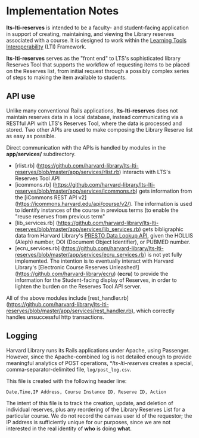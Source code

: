 # Implementation Notes

**lts-lti-reserves** is intended to be a faculty- and student-facing application in support of creating, maintaining, and viewing the Library reserves associated with a course. It is designed to work within the [Learning Tools Interoperability](http://www.imsglobal.org/activity/learning-tools-interoperability) (LTI) Framework.

**lts-lti-reserves** serves as the "front end" to LTS's sophisticated library Reserves Tool that supports the  workflow of requesting items to be placed on the Reserves list, from initial request through a possibly complex series of steps to making the item available to students.  
## API use

Unlike many conventional Rails applications, **lts-lti-reserves** does not maintain reserves data in a local database, instead communicating via a RESTful API with LTS's Reserves Tool, where the data is processed and stored. Two other APIs are used to make composing the Library Reserve list as easy as possible.


Direct communication with the APIs is handled by modules in the **app/services/** subdirectory.  

* [rlist.rb] (https://github.com/harvard-library/lts-lti-reserves/blob/master/app/services/rlist.rb) interacts with LTS's Reserves Tool API
* [icommons.rb] (https://github.com/harvard-library/lts-lti-reserves/blob/master/app/services/icommons.rb) gets information from the [iCommons REST API v2] (https://icommons.harvard.edu/api/course/v2/). The information is used to identify instances of the course in previous terms (to enable the "reuse reserves from previous term"
* [lib_services.rb] (https://github.com/harvard-library/lts-lti-reserves/blob/master/app/services/lib_services.rb) gets bibligraphic data from Harvard Library's [PRESTO Data Lookup API](https://wiki.harvard.edu/confluence/display/LibraryStaffDoc/PRESTO+Data+Lookup), given the HOLLIS (Aleph) number, DOI (Document Object Identifier), or PUBMED number.
* [ecru_services.rb] (https://github.com/harvard-library/lts-lti-reserves/blob/master/app/services/ecru_services.rb) is not yet fully implemented.  The intention is to eventually interact with Harvard Library's [Electronic Course Reserves Unleashed!] (https://github.com/harvard-library/ecru) (**ecru**) to provide the information for the Student-facing display of Reserves, in order to lighten the burden on the Reserves Tool API server.

All of the above modules include [rest_handler.rb] (https://github.com/harvard-library/lts-lti-reserves/blob/master/app/services/rest_handler.rb), which correctly handles unsuccessful http transactions.

## Logging

Harvard Library runs its Rails applications under Apache, using Passenger.  However, since the Apache-combined log is not detailed enough to provide meaningful analytics of POST operations, **lts-lti-reserves* creates a special, comma-separator-delimited file,
`log/post_log.csv`.


This file is created with the following header line:
```shell
Date,Time,IP Address, Course Instance ID, Reserve ID, Action
```

The intent of this file is to track the creation, update, and deletion of individual reserves, plus any reordering of the Library Reserves List for a particular course. We do not record the canvas user id of the requestor;  the IP address is sufficiently unique for our purposes, since we are not interested in the real identity of **who** is doing **what**.
